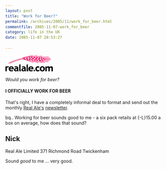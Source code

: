 ```yaml
---
layout: post
title: "Work for Beer?"
permalink: /archives/2005/11/work_for_beer.html
commentfile: 2005-11-07-work_for_beer
category: life in the UK
date: 2005-11-07 20:53:27

---
```


<a href="/assets/images/realalelogo.jpg"><img src="/assets/images/realalelogo-thumb.gif" width="150" height="51" alt="Real Ale" class="img_plain right" /></a>

*Would you work for beer?*

#### I OFFICIALLY WORK FOR BEER

That's right, I have a completely informal deal to format and send out the monthly [Real Ale's](https://stmargarets.london/cgi-bin/directory.cgi?key=200505231555&action=getlisting) [newsletter](https://stmargarets.london/static/realale/newsletter.html).

bq.. Working for beer sounds good to me - a six pack retails at {-L}15.00 a box on average, how does that sound?

Nick
--
Real Ale Limited
371 Richmond Road
Twickenham

Sound *good* to me ... very good.
